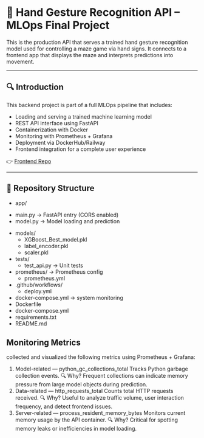 # 🧠 Hand Gesture Recognition API – MLOps Final Project

This is the production API that serves a trained hand gesture recognition model used for controlling a maze game via hand signs. It connects to a frontend app that displays the maze and interprets predictions into movement.

---

## 🔍 Introduction

This backend project is part of a full MLOps pipeline that includes:

- Loading and serving a trained machine learning model
- REST API interface using FastAPI
- Containerization with Docker
- Monitoring with Prometheus + Grafana
- Deployment via DockerHub/Railway
- Frontend integration for a complete user experience

👉 [Frontend Repo]([https://github.com/IshraqAhmedJamaluddin/MLOPs-Final-Project](https://github.com/Hend-Khaled-Aly/Frontend_Hand-Gesture-Controlled-Maze))

---

## 📁 Repository Structure
-  app/
  * main.py -> FastAPI entry (CORS enabled)
  * model.py -> Model loading and prediction
- models/
  * XGBoost_Best_model.pkl
  * label_encoder.pkl
  * scaler.pkl
- tests/
  * test_api.py -> Unit tests
- prometheus/ -> Prometheus config
  * prometheus.yml
- .github/workflows/
  * deploy.yml
- docker-compose.yml -> system monitoring
- Dockerfile
- docker-compose.yml
- requirements.txt
- README.md

## Monitoring Metrics
collected and visualized the following metrics using Prometheus + Grafana:
1. Model-related — python_gc_collections_total
Tracks Python garbage collection events.
🔍 Why? Frequent collections can indicate memory pressure from large model objects during prediction.
2. Data-related — http_requests_total
Counts total HTTP requests received.
🔍 Why? Useful to analyze traffic volume, user interaction frequency, and detect frontend issues.
3. Server-related — process_resident_memory_bytes
Monitors current memory usage by the API container.
🔍 Why? Critical for spotting memory leaks or inefficiencies in model loading.

